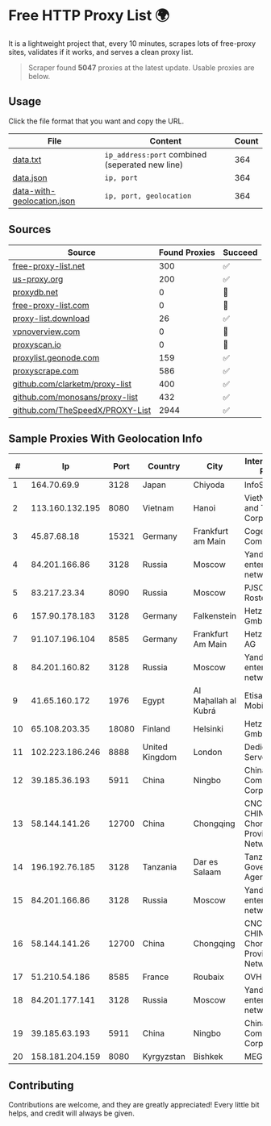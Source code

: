 
# Free HTTP Proxy List 🌍

It is a lightweight project that, every 10 minutes, scrapes lots of free-proxy sites, validates if it works, and serves a clean proxy list.


> Scraper found **5047** proxies at the latest update. Usable proxies are below.

## Usage

Click the file format that you want and copy the URL.


|File|Content|Count|
|----|-------|-----|
|[data.txt](https://raw.githubusercontent.com/themiralay/Proxy-List-World/master/data.txt)|`ip_address:port` combined (seperated new line)|364|
|[data.json](https://raw.githubusercontent.com/themiralay/Proxy-List-World/master/data.json)|`ip, port`|364|
|[data-with-geolocation.json](https://raw.githubusercontent.com/themiralay/Proxy-List-World/master/data-with-geolocation.json)|`ip, port, geolocation`|364|

## Sources

|Source|Found Proxies|Succeed|
|------|-------------|-------|
|[free-proxy-list.net](https://free-proxy-list.net)|300|✅|
|[us-proxy.org](https://www.us-proxy.org)|200|✅|
|[proxydb.net](http://proxydb.net)|0|🚫|
|[free-proxy-list.com](https://free-proxy-list.com/?page=&port=&type%5B%5D=http&type%5B%5D=https&up_time=0&search=Search)|0|🚫|
|[proxy-list.download](https://www.proxy-list.download/HTTP)|26|✅|
|[vpnoverview.com](https://vpnoverview.com/privacy/anonymous-browsing/free-proxy-servers)|0|🚫|
|[proxyscan.io](https://www.proxyscan.io)|0|🚫|
|[proxylist.geonode.com](https://proxylist.geonode.com/api/proxy-list?limit=300&page=1&sort_by=lastChecked&sort_type=desc&protocols=http,https)|159|✅|
|[proxyscrape.com](https://api.proxyscrape.com/v2/?request=displayproxies&protocol=http&timeout=10000&country=all&ssl=all&anonymity=all)|586|✅|
|[github.com/clarketm/proxy-list](https://raw.githubusercontent.com/clarketm/proxy-list/master/proxy-list-raw.txt)|400|✅|
|[github.com/monosans/proxy-list](https://raw.githubusercontent.com/monosans/proxy-list/main/proxies/http.txt)|432|✅|
|[github.com/TheSpeedX/PROXY-List](https://raw.githubusercontent.com/TheSpeedX/PROXY-List/master/http.txt)|2944|✅|


## Sample Proxies With Geolocation Info

|#|Ip|Port|Country|City|Internet Service Provider|
|-|--|----|-------|----|-------------------------|
|1|164.70.69.9|3128|Japan|Chiyoda|InfoSphere|
|2|113.160.132.195|8080|Vietnam|Hanoi|VietNam Post and Telecom Corporation|
|3|45.87.68.18|15321|Germany|Frankfurt am Main|Cogent Communications|
|4|84.201.166.86|3128|Russia|Moscow|Yandex enterprise network|
|5|83.217.23.34|8090|Russia|Moscow|PJSC Rostelecom|
|6|157.90.178.183|3128|Germany|Falkenstein|Hetzner Online GmbH|
|7|91.107.196.104|8585|Germany|Frankfurt Am Main|Hetzner Online AG|
|8|84.201.160.82|3128|Russia|Moscow|Yandex enterprise network|
|9|41.65.160.172|1976|Egypt|Al Maḩallah al Kubrá|Etisalat Misr Mobile BB|
|10|65.108.203.35|18080|Finland|Helsinki|Hetzner Online GmbH|
|11|102.223.186.246|8888|United Kingdom|London|Dedicated Servers|
|12|39.185.36.193|5911|China|Ningbo|China Mobile Communications Corporation|
|13|58.144.141.26|12700|China|Chongqing|CNC Group CHINA169 Chongqing Province Network|
|14|196.192.76.185|3128|Tanzania|Dar es Salaam|Tanzania e-Government Agency|
|15|84.201.166.86|3128|Russia|Moscow|Yandex enterprise network|
|16|58.144.141.26|12700|China|Chongqing|CNC Group CHINA169 Chongqing Province Network|
|17|51.210.54.186|8585|France|Roubaix|OVH SAS|
|18|84.201.177.141|3128|Russia|Moscow|Yandex enterprise network|
|19|39.185.63.193|5911|China|Ningbo|China Mobile Communications Corporation|
|20|158.181.204.159|8080|Kyrgyzstan|Bishkek|MEGALINE|



## Contributing

Contributions are welcome, and they are greatly appreciated! Every
little bit helps, and credit will always be given.

